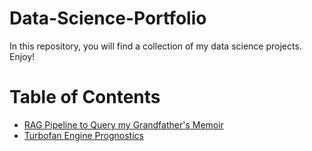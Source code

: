 # Data-Science-Portfolio

In this repository, you will find a collection of my data science projects. Enjoy!

# Table of Contents

- [RAG Pipeline to Query my Grandfather's Memoir](https://github.com/MattPickard/Data-Science-Portfolio/tree/main/Memior%20Project)
- [Turbofan Engine Prognostics](https://github.com/MattPickard/Data-Science-Portfolio/tree/main/Turbofan%20Engine%20Prognostics%20Project)

